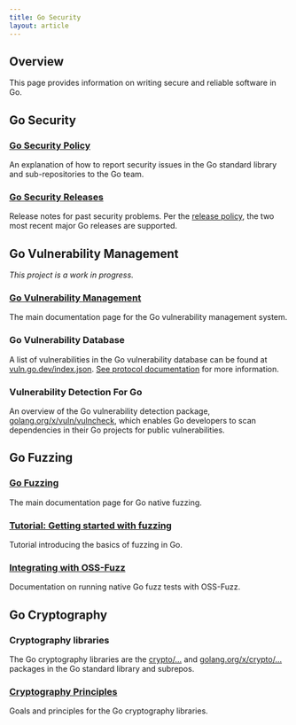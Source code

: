 ```yaml
---
title: Go Security
layout: article
---
```


## Overview

This page provides information on writing secure and reliable software in Go.

## Go Security

### [Go Security Policy](https://go.dev/security/policy)

An explanation of how to report security issues in the Go standard library and
sub-repositories to the Go team.

### [Go Security Releases](https://go.dev/doc/devel/release)

Release notes for past security problems. Per the
[release policy](https://go.dev/doc/devel/release#policy), the two most recent
major Go releases are supported.

## Go Vulnerability Management

_This project is a work in progress._

### [Go Vulnerability Management](https://go.dev/security/vulndb)

The main documentation page for the Go vulnerability management system.

### Go Vulnerability Database

A list of vulnerabilities in the Go vulnerability database can be found at
[vuln.go.dev/index.json](https://vuln.go.dev/index.json).
[See protocol documentation](https://go.dev/security/vulndb/api) for more
information.

### Vulnerability Detection For Go

An overview of the Go vulnerability detection package,
[golang.org/x/vuln/vulncheck](https://golang.org/x/vuln/vulncheck), which
enables Go developers to scan dependencies in their Go projects for public
vulnerabilities.

## Go Fuzzing

### [Go Fuzzing](https://go.dev/doc/fuzz)

The main documentation page for Go native fuzzing.

### [Tutorial: Getting started with fuzzing](https://go.dev/doc/tutorial/fuzz)

Tutorial introducing the basics of fuzzing in Go.

### [Integrating with OSS-Fuzz](https://google.github.io/oss-fuzz/getting-started/new-project-guide/go-lang/#native-go-fuzzing-support)

Documentation on running native Go fuzz tests with OSS-Fuzz.

## Go Cryptography

### Cryptography libraries

The Go cryptography libraries are the [crypto/...](https://pkg.go.dev/crypto)
and [golang.org/x/crypto/...](https://golang.org/x/crypto) packages in the Go
standard library and subrepos.

### [Cryptography Principles](https://go.googlesource.com/proposal/+/master/design/cryptography-principles.md)

Goals and principles for the Go cryptography libraries.
